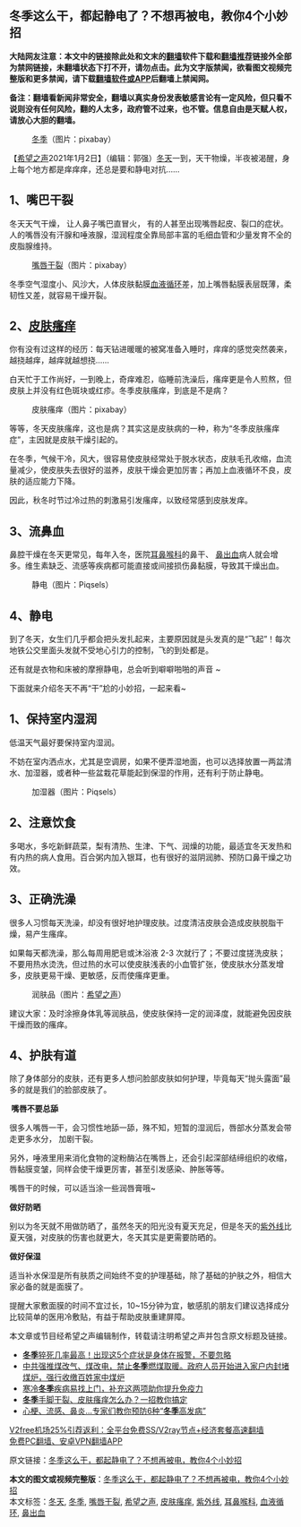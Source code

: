  <h2>冬季这么干，都起静电了？不想再被电，教你4个小妙招</h2> <p class="notice"><b>大陆网友注意：本文中的链接除此处和文末的<a href="https://github.com/bannedbook/fanqiang" >翻墙</a>软件下载和<a href="https://github.com/killgcd/justmysocks/blob/master/README.md">翻墙推荐</a>链接外全部为禁网链接，未翻墙状态下打不开，请勿点击。此为文字版禁闻，欲看图文视频完整版和更多禁闻，请下载<a href="https://github.com/bannedbook/fanqiang">翻墙软件或APP</a>后翻墙上禁闻网。</p><p>备注：翻墙看新闻非常安全，翻墙以真实身份发表敏感言论有一定风险，但只看不说则没有任何风险，翻的人太多，政府管不过来，也不管。信息自由是天赋人权，请放心大胆的翻墙。</b></p>  <div class="entry"> <figure> <p><figcaption><a href="https://www.bannedbook.org/bnews/tag/%e5%86%ac%e5%ad%a3/" class="st_tag internal_tag" rel="tag" title="标签 冬季 下的日志">冬季</a>（图片：pixabay）</figcaption></figure> <p>【<span class='wp_keywordlink_affiliate'><a href="https://www.soundofhope.org" title="希望之声" target="_blank">希望之声</a></span>2021年1月2日】（编辑：郭强）<a href="https://www.bannedbook.org/bnews/tag/%E5%86%AC%E5%A4%A9/" class="st_tag internal_tag" rel="tag" title="标签 冬天 下的日志">冬天</a>一到，天干物燥，半夜被渴醒，身上每个地方都是痒痒痒，还总是要和静电对抗……</p> <h2>1、嘴巴干裂</h2> <p>冬天天气干燥， 让人鼻子嘴巴直冒火， 有的人甚至出现嘴唇起皮、裂口的症状。人的嘴唇没有汗腺和唾液腺，湿润程度全靠局部丰富的毛细血管和少量发育不全的皮脂腺维持。</p> <figure><figcaption><a href="https://www.bannedbook.org/bnews/tag/%e5%98%b4%e5%94%87%e5%b9%b2%e8%a3%82/" class="st_tag internal_tag" rel="tag" title="标签 嘴唇干裂 下的日志">嘴唇干裂</a>（图片：pixabay）</figcaption></figure> <p>冬季空气湿度小、风沙大，人体皮肤黏膜<a href="https://www.bannedbook.org/bnews/tag/%E8%A1%80%E6%B6%B2%E5%BE%AA%E7%8E%AF/" class="st_tag internal_tag" rel="tag" title="标签 血液循环 下的日志">血液循环</a>差，加上嘴唇黏膜表层既薄，柔韧性又差，就容易干燥开裂。</p> <h2>2、<a href="https://www.bannedbook.org/bnews/tag/%E7%9A%AE%E8%82%A4%E7%98%99%E7%97%92/" class="st_tag internal_tag" rel="tag" title="标签 皮肤瘙痒 下的日志">皮肤瘙痒</a></h2> <p>你有没有过这样的经历：每天钻进暖暖的被窝准备入睡时，痒痒的感觉突然袭来，越挠越痒，越痒就越想挠……</p> <p>白天忙于工作尚好，一到晚上，奇痒难忍，临睡前洗澡后，瘙痒更是令人煎熬，但皮肤上并没有红色斑块或红疹。冬季皮肤瘙痒，到底是不是病？</p> <figure><figcaption>皮肤瘙痒（图片：pixabay）</figcaption></figure> <p>等等，冬天皮肤瘙痒，这也是病？其实这是皮肤病的一种，称为“冬季皮肤瘙痒症”，主因就是皮肤干燥引起的。</p> <p>在冬季，气候干冷，风大，很容易使皮肤经常处于脱水状态，皮肤毛孔收缩，血流量减少，使皮肤失去很好的滋养，皮肤干燥会更加厉害；再加上血液循环不良，皮肤的适应能力下降。</p>  <p>因此，秋冬时节过冷过热的刺激易引发瘙痒，以致经常感到皮肤发痒。</p> <h2>3、流鼻血</h2> <p>鼻腔干燥在冬天更常见，每年入冬，医院<a href="https://www.bannedbook.org/bnews/tag/%e8%80%b3%e9%bc%bb%e5%96%89%e7%a7%91/" class="st_tag internal_tag" rel="tag" title="标签 耳鼻喉科 下的日志">耳鼻喉科</a>的鼻干、 <a href="https://www.bannedbook.org/bnews/tag/%e9%bc%bb%e5%87%ba%e8%a1%80/" class="st_tag internal_tag" rel="tag" title="标签 鼻出血 下的日志">鼻出血</a>病人就会增多。维生素缺乏、流感等疾病都可能直接或间接损伤鼻黏膜，导致其干燥出血。</p> <figure><figcaption>静电（图片：Piqsels）</figcaption></figure> <h2>4、静电</h2> <p>到了冬天，女生们几乎都会把头发扎起来，主要原因就是头发真的是“飞起”！每次地铁公交里面头发就不受地心引力的控制，飞的到处都是。</p> <p>还有就是衣物和床被的摩擦静电，总会听到噼噼啪啪的声音 ~</p> <p>下面就来介绍冬天不再“干”尬的小妙招，一起来看~</p> <h2>1、保持室内湿润</h2> <p>低温天气最好要保持室内湿润。</p> <p>不妨在室内洒点水，尤其是空调房，如果不便弄湿地面，也可以选择放置一两盆清水、加湿器，或者种一些盆栽花草能起到保湿的作用，还有利于防止静电。</p>  <figure><figcaption>加湿器（图片：Piqsels）</figcaption></figure> <h2>2、注意饮食</h2> <p>多喝水，多吃新鲜蔬菜，梨有清热、生津、下气、润燥的功能，最适宜冬天发热和有内热的病人食用。百合粥内加入银耳，也有很好的滋阴润肺、预防口鼻干燥之功效。</p> <h2>3、正确洗澡</h2> <p>很多人习惯每天洗澡，却没有很好地护理皮肤。过度清洁皮肤会造成皮肤脱脂干燥，易产生瘙痒。</p> <p>如果每天都洗澡，那么每周用肥皂或沐浴液 2-3 次就行了；不要过度搓洗皮肤；不要用热水烫洗，但过热的水可以使皮肤浅表的小血管扩张，使皮肤水分蒸发增多，皮肤更易干燥、更敏感，反而使瘙痒更重。</p> <figure><figcaption>润肤品（图片：<a href="https://www.bannedbook.org/bnews/tag/%e5%b8%8c%e6%9c%9b%e4%b9%8b%e5%a3%b0/" class="st_tag internal_tag" rel="tag" title="标签 希望之声 下的日志">希望之声</a>）</figcaption></figure> <p>建议大家：及时涂擦身体乳等润肤品，使皮肤保持一定的润泽度，就能避免因皮肤干燥而致的瘙痒。</p> <h2>4、护肤有道</h2> <p>除了身体部分的皮肤，还有更多人想问脸部皮肤如何护理，毕竟每天“抛头露面”最多的就是我们的脸部皮肤了。</p> <p><strong> 嘴唇不要总舔</strong></p> <p>很多人嘴唇一干，会习惯性地舔一舔，殊不知，短暂的湿润后，唇部水分蒸发会带走更多水分， 加剧干裂。</p>  <p>另外，唾液里用来消化食物的淀粉酶沾在嘴唇上，还会引起深部结缔组织的收缩，唇黏膜变皱，同样会使干燥更厉害，甚至引发感染、肿胀等等。</p> <p>嘴唇干的时候，可以适当涂一些润唇膏哦~</p> <p><strong>做好防晒</strong></p> <p>别以为冬天就不用做防晒了，虽然冬天的阳光没有夏天充足，但是冬天的<a href="https://www.bannedbook.org/bnews/tag/%E7%B4%AB%E5%A4%96%E7%BA%BF/" class="st_tag internal_tag" rel="tag" title="标签 紫外线 下的日志">紫外线</a>比夏天强，对皮肤的伤害也就更大，冬天其实是更需要防晒的。</p> <p><strong>做好保湿</strong></p> <p>适当补水保湿是所有肤质之间始终不变的护理基础，除了基础的护肤之外，相信大家必备的就是面膜了。</p> <p>提醒大家敷面膜的时间不宜过长，10~15分钟为宜，敏感肌的朋友们建议选择成分比较简单的医用冷敷贴，有益于帮助皮肤重建屏障。</p>  <p>本文章或节目经希望之声编辑制作，转载请注明希望之声并包含原文标题及链接。</p> <ul class='op-related-articles' title='相关阅读'> <li><a href='https://www.bannedbook.org/bnews/health/20210102/1459436.html' target='_blank'><b>冬季</b>猝死几率最高！出现这5个症状是身体在报警，不要忽略</a></li> <li><a href='https://www.bannedbook.org/bnews/bannedvideo/20210101/1459217.html' target='_blank'>中共强推煤改气、煤改电，禁止<b>冬季</b>燃煤取暖。政府人员开始进入家户内封堵煤炉，强行收缴百姓家中煤炉</a></li> <li><a href='https://www.bannedbook.org/bnews/comments/20201231/1458494.html' target='_blank'>寒冷<b>冬季</b>疾病易找上门，补充这两项助你提升免疫力</a></li> <li><a href='https://www.bannedbook.org/bnews/health/20201228/1456437.html' target='_blank'><b>冬季</b>手脚干裂、皮肤瘙痒怎么办？一招教你搞定</a></li> <li><a href='https://www.bannedbook.org/bnews/health/20201228/1456326.html' target='_blank'>心梗、流感、鼻炎…专家们教你预防6种“<b>冬季</b>高发病”</a></li> </ul> <p class="texttj"> <a href="https://www.bannedbook.org/forum23/topic22702.html" target="_blank">V2free机场25%引荐返利：全平台免费SS/V2ray节点+经济套餐高速翻墙</a><br/> <a href="https://github.com/bannedbook/fanqiang/wiki/%E7%A6%81%E9%97%BB%E7%BD%91%E5%AE%89%E5%8D%93%E7%BF%BB%E5%A2%99%E6%96%B0%E9%97%BBAPP" target="_blank">免费PC翻墙、安卓VPN翻墙APP</a></p><p>原文链接：<a class="src_link"  href="https://www.soundofhope.org/post/459701" target="_blank">冬季这么干，都起静电了？不想再被电，教你4个小妙招</a></p><a name='sharetosocial'></a>       <div><b>本文的图文或视频完整版</b>：<a href='https://www.bannedbook.org/bnews/comments/20210103/1459947.html'>冬季这么干，都起静电了？不想再被电，教你4个小妙招</a></div>  </div><!--END ENTRY--> <div class="postfooter"> <div>本文标签：<a href="https://www.bannedbook.org/bnews/tag/%E5%86%AC%E5%A4%A9/" rel="tag">冬天</a>, <a href="https://www.bannedbook.org/bnews/tag/%e5%86%ac%e5%ad%a3/" rel="tag">冬季</a>, <a href="https://www.bannedbook.org/bnews/tag/%e5%98%b4%e5%94%87%e5%b9%b2%e8%a3%82/" rel="tag">嘴唇干裂</a>, <a href="https://www.bannedbook.org/bnews/tag/%e5%b8%8c%e6%9c%9b%e4%b9%8b%e5%a3%b0/" rel="tag">希望之声</a>, <a href="https://www.bannedbook.org/bnews/tag/%E7%9A%AE%E8%82%A4%E7%98%99%E7%97%92/" rel="tag">皮肤瘙痒</a>, <a href="https://www.bannedbook.org/bnews/tag/%E7%B4%AB%E5%A4%96%E7%BA%BF/" rel="tag">紫外线</a>, <a href="https://www.bannedbook.org/bnews/tag/%e8%80%b3%e9%bc%bb%e5%96%89%e7%a7%91/" rel="tag">耳鼻喉科</a>, <a href="https://www.bannedbook.org/bnews/tag/%E8%A1%80%E6%B6%B2%E5%BE%AA%E7%8E%AF/" rel="tag">血液循环</a>, <a href="https://www.bannedbook.org/bnews/tag/%e9%bc%bb%e5%87%ba%e8%a1%80/" rel="tag">鼻出血</a></div>  </div><!--END POSTFOOTER--> 